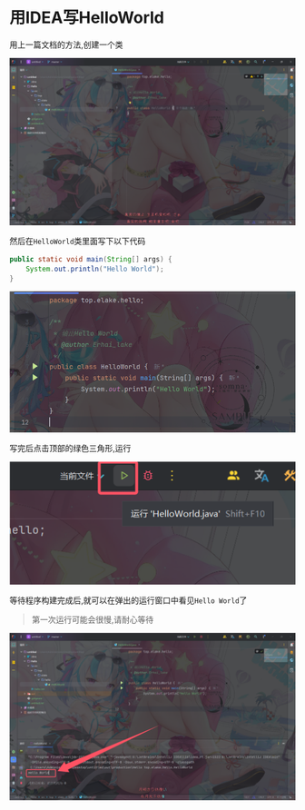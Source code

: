 # 用IDEA写HelloWorld

用上一篇文档的方法,创建一个类

![7-1](assets/7-1.png)

然后在`HelloWorld`类里面写下以下代码

```java
public static void main(String[] args) {
    System.out.println("Hello World");
}
```

![7-2](assets/7-2.png)

写完后点击顶部的绿色三角形,运行

![7-3](assets/7-3.png)

等待程序构建完成后,就可以在弹出的运行窗口中看见`Hello World`了

> 第一次运行可能会很慢,请耐心等待

![7-4](assets/7-4.png)
